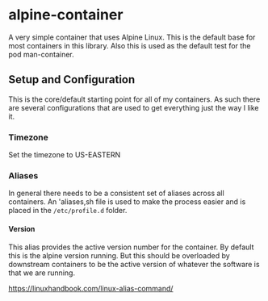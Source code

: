 # alpine-container
A very simple container that uses Alpine Linux.  This is the default base for most containers in this library.  Also this is used as the default test for the pod man-container. 

## Setup and Configuration

This is the core/default starting point for all of my containers.  As such there are several configurations that are used to get everything just the way I like it.

### Timezone

Set the timezone to US-EASTERN

### Aliases

In general there needs to be a consistent set of aliases across all containers.  An 'aliases,sh file is used to make the process easier and is placed in the ```/etc/profile.d``` folder.

#### Version

This alias provides the active version number for the container.  By default this is the alpine version running.  But this should be overloaded by downstream containers to be the active version of whatever the software is that we are running.


https://linuxhandbook.com/linux-alias-command/
